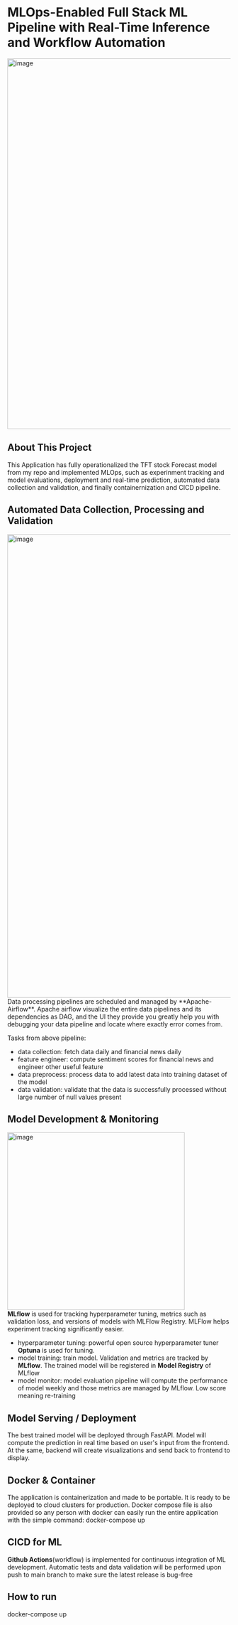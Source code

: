 # MLOps-Enabled Full Stack ML Pipeline with Real-Time Inference and Workflow Automation
<img width="834" alt="image" src="https://github.com/user-attachments/assets/b5af2db8-4b18-4057-ac3e-69ed09a3d1f3" />


## About This Project 
This Application has fully operationalized the TFT stock Forecast model from my repo and implemented MLOps, such as experinment tracking and model evaluations, deployment and real-time prediction, automated data collection and validation, and finally containernization and CICD pipeline.

## Automated Data Collection, Processing and Validation
<img width="1043" alt="image" src="https://github.com/user-attachments/assets/1f956c83-08a9-403b-abb7-eda995681bd0" />
<br>
Data processing pipelines are scheduled and managed by **Apache-Airflow**. Apache airflow visualize the entire data pipelines and its dependencies as DAG, and the UI they provide you greatly help you with debugging your data pipeline and locate where exactly error comes from. 

Tasks from above pipeline:
- data collection: fetch data daily and financial news daily
- feature engineer: compute sentiment scores for financial news and engineer other useful feature 
- data preprocess: process data to add latest data into training dataset of the model
- data validation: validate that the data is successfully processed without large number of null values present

## Model Development & Monitoring 
<img width="400" height="400" alt="image" src="https://github.com/user-attachments/assets/182c2845-e83a-4dc8-999a-f15e42f5bd13" /> <br>
**MLflow** is used for tracking hyperparameter tuning, metrics such as validation loss, and versions of models with MLFlow Registry. MLFlow helps experiment tracking significantly easier.
- hyperparameter tuning: powerful open source hyperparameter tuner **Optuna** is used for tuning.
- model training: train model. Validation and metrics are tracked by **MLflow**. The trained model will be registered in **Model Registry** of MLflow
- model monitor: model evaluation pipeline will compute the performance of model weekly and those metrics are managed by MLflow. Low score meaning re-training

## Model Serving / Deployment
The best trained model will be deployed through FastAPI. Model will compute the prediction in real time based on user's input from the frontend. At the same, backend will create visualizations and send back to frontend to display.

## Docker & Container
The application is containerization and made to be portable. It is ready to be deployed to cloud clusters for production. Docker compose file is also provided so any person with docker can easily run the entire application with the simple command: docker-compose up 

## CICD for ML
**Github Actions**(workflow) is implemented for continuous integration of ML development. Automatic tests and data validation will be performed upon push to main branch to make sure the latest release is bug-free

## How to run
docker-compose up




  
